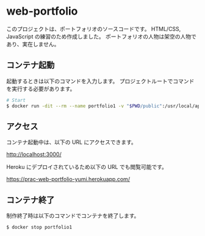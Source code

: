 # web-portfolio

このプロジェクトは、ポートフォリオのソースコードです。
HTML/CSS, JavaScript の練習のため作成しました。
ポートフォリオの人物は架空の人物であり、実在しません。

## コンテナ起動

起動するときは以下のコマンドを入力します。
プロジェクトルートでコマンドを実行する必要があります。

```sh
# Start
$ docker run -dit --rm --name portfolio1 -v "$PWD/public":/usr/local/apache2/htdocs/ -p 3000:80 httpd:2.4-alpine
```

## アクセス

コンテナ起動中は、以下の URL にアクセスできます。

<http://localhost:3000/>

Heroku にデプロイされているため以下の URL でも閲覧可能です。

https://prac-web-portfolio-yumi.herokuapp.com/

## コンテナ終了

制作終了時は以下のコマンドでコンテナを終了します。

```sh
$ docker stop portfolio1
```
